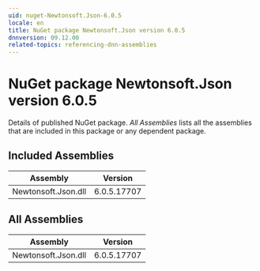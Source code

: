 ```yaml
---
uid: nuget-Newtonsoft.Json-6.0.5
locale: en
title: NuGet package Newtonsoft.Json version 6.0.5
dnnversion: 09.12.00
related-topics: referencing-dnn-assemblies
---
```


# NuGet package Newtonsoft.Json version 6.0.5
Details of published NuGet package.
*All Assemblies* lists all the assemblies that are included in this package or any dependent package.

## Included Assemblies

|Assembly|Version|
|---|---|
|Newtonsoft.Json.dll|6.0.5.17707|

## All Assemblies

|Assembly|Version|
|---|---|
|Newtonsoft.Json.dll|6.0.5.17707|

